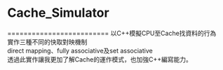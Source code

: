# Cache_Simulator
=========================
以C++模擬CPU至Cache找資料的行為</br>
實作三種不同的快取對映機制</br>
direct mapping、fully associative及set associative</br>
透過此實作讓我更加了解Cache的運作模式，也加強C++編寫能力。</br>

